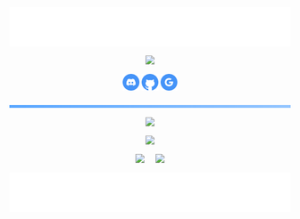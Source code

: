 <p align='center'><img src="resources/top.svg"></p>

<p align='center'>
  <img src="https://readme-typing-svg.demolab.com/?font=Fira+Code&size=24&pause=1000&color=4493F8&center=true&random=false&width=520&height=35&lines= Bienvenido+a+mi+perfil; Soy+FabriDevelope; Baterista+%7C+Programador+%7C+CEO+de+nudp">
</p>

<p align='center'>
  <a href="https://discordapp.com/users/798503509522645012/" target="_blank"><img src="resources/discord.svg" width="30" height="30"></a>
  <a href="https://github.com/FabriDevelope/FDCompiler-v1.4/releases/tag/Compiler" target="_blank"><img src="resources/github.svg" width="30" height="30"></a>
  <a href="https://nudp.netlify.app/" target="_blank"><img src="resources/google.svg" width="30" height="30"></a>
</p>

<p align='center'><img src="resources/line.svg" width="750" ></p>

<p align='center'>
  <img src="https://github-widgetbox.vercel.app/api/profile?username=FabriDevelope&data=followers,repositories,stars,commits&theme=nautilus" width="800">
</p>

<p align='center'>
  <img src="https://github-widgetbox.vercel.app/api/skills?languages=python,html,css,js&theme=nautilus" width="800">
</p>

<p align='center'>
  <img src="https://github-readme-stats.vercel.app/api/?username=FabriDevelope&rank_icon=github&show_icons=true&hide_rank=true&theme=tokyonight&border_color=162238&bg_color=162238&text_color=BFBFBF&title_color=EAB622&border_radius=15" height="200">
  &nbsp;&nbsp;&nbsp;
  <img src="https://github-readme-stats.vercel.app/api/top-langs/?username=FabriDevelope&layout=donut&theme=tokyonight&border_color=162238&bg_color=162238&text_color=BFBFBF&title_color=EAB622&border_radius=15" height="200">
</p>

<p align='center'><img src="resources/bottom.svg"></p>
